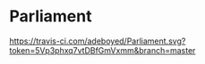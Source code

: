 # Parliament

https://travis-ci.com/adeboyed/Parliament.svg?token=5Vp3phxq7vtDBfGmVxmm&branch=master


